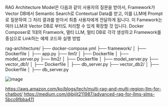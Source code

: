 RAG Architecture Model은 다음과 같이 사용자의 질문을 받아서, 
Framework가 Vector DB에서 Semantic Search로 Contextual Data를 받고, 
이를 LLM에 Prompt로 질문하여 그 처리 결과를 받아서 최종 사용자에게 전달하게 됩니다. 
이 Famework는 여러 LLM과 Vector DB로 부터도 처리할 수 있게 확장할 것 입니다.
Docker Composer로 1대의 Framwork, 멀티 LLM, 멀티 DB로 각각 생성하고 Framework를 중심으로 Link하는 예제 코드와 실행 방법

rag-architecture/
├── docker-compose.yml
├── framework/
│   ├── Dockerfile
│   ├── app.py
├── llm1/
│   ├── Dockerfile
│   ├── model_server.py
├── llm2/
│   ├── Dockerfile
│   ├── model_server.py
├── vector_db1/
│   ├── Dockerfile
│   ├── db_server.py
├── vector_db2/
│   ├── Dockerfile
│   ├── db_server.py


![image](https://github.com/user-attachments/assets/0b2d6d09-3131-440d-8c8f-456dd90f7d5b)



https://aws.amazon.com/ko/blogs/tech/multi-rag-and-multi-region-llm-for-chatbot/
https://medium.com/@bijit211987/advanced-rag-for-llms-slms-5bcc6fbba411
